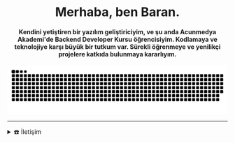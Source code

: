 ﻿<div align="center">
<h1 align="center">Merhaba, ben Baran.</h1>
<h4 align="center">Kendini yetiştiren bir yazılım geliştiriciyim, ve şu anda Acunmedya Akademi'de Backend Developer Kursu öğrencisiyim. Kodlamaya ve teknolojiye karşı büyük bir tutkum var. Sürekli öğrenmeye ve yenilikçi projelere katkıda bulunmaya kararlıyım.
</div>

<div align="center">
  <a href="http://baranuygur.com/">
  <img  src="https://github.com/Trustedev/Trustedev/blob/main/resources/grid-snake.svg"
       alt="snake" /></a>
</div>

-----
<details>
  <summary>☎️ İletişim</summary>
<div>ß
  <samp>
    <h2 align="center">bağlantılar:</h2>
    <p align="center">
      <br/>
      <a href="https://www.linkedin.com/in/baranuygur/" target="blank"><img align="center"
         src="https://img.shields.io/badge/linkedin-%231DA1F2.svg?style=for-the-badge&logo=linkedin&logoColor=white"
         alt="baran" height="30"/></a>
      <a href="mailto:baranuygur@protonmail.com" target="blank"><img align="center"
         src="https://img.shields.io/badge/gmail-EA4335.svg?style=for-the-badge&logo=gmail&logoColor=white"
         alt="baran" height="30"/></a>
    </p>
  <p align="center">
      <a href="https://instagram.com/baran.uyg" target="blank"><img align="center"
         src="https://img.shields.io/badge/instagram-%23E4405F.svg?style=for-the-badge&logo=Instagram&logoColor=white"
         alt="baran" height="30"/></a>
      <a href="https://wa.me/+905393660592" target="blank"><img align="center"
         src="https://img.shields.io/badge/whatsapp-4B7F1.svg?style=for-the-badge&logo=whatsapp&logoColor=white"
         alt="baran" height="30"/></a>     
      <br>
    </p>
  </samp>
</div>
</details>

